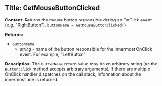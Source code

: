 ## Title: GetMouseButtonClicked

**Content:**
Returns the mouse button responsible during an OnClick event (e.g. "RightButton").
`buttonName = GetMouseButtonClicked()`

**Returns:**
- `buttonName`
  - *string* - name of the button responsible for the innermost OnClick event. For example, "LeftButton"

**Description:**
The `buttonName` return value may be an arbitrary string (as the `Button:Click` method accepts arbitrary arguments).
If there are multiple OnClick handler dispatches on the call stack, information about the innermost one is returned.